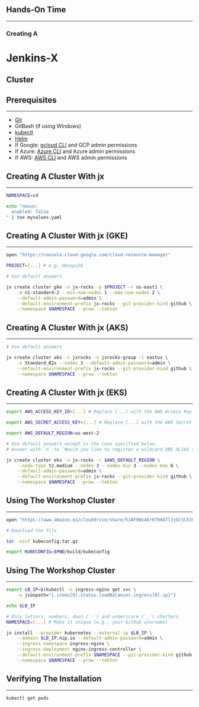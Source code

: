## Hands-On Time

---

### Creating A
# Jenkins-X
## Cluster


## Prerequisites

---

* [Git](https://git-scm.com/)
* GitBash (if using Windows)
* [kubectl](https://kubernetes.io/docs/tasks/tools/install-kubectl/)
* [Helm](https://helm.sh/)
* If Google: [gcloud CLI](https://cloud.google.com/sdk/docs/quickstarts) and GCP admin permissions
* If Azure: [Azure CLI](https://docs.microsoft.com/en-us/cli/azure/install-azure-cli) and Azure admin permissions
* If AWS: [AWS CLI](https://aws.amazon.com/cli/) and AWS admin permissions


## Creating A Cluster With jx

---

```bash
NAMESPACE=cd

echo "nexus:
  enabled: false
" | tee myvalues.yaml
```


## Creating A Cluster With jx (GKE)

---

```bash
open "https://console.cloud.google.com/cloud-resource-manager"

PROJECT=[...] # e.g. devops26

# Use default answers

jx create cluster gke -n jx-rocks -p $PROJECT -r us-east1 \
    -m n1-standard-2 --min-num-nodes 1 --max-num-nodes 2 \
    --default-admin-password=admin \
    --default-environment-prefix jx-rocks --git-provider-kind github \
    --namespace $NAMESPACE --prow --tekton
```


## Creating A Cluster With jx (AKS)

---

```bash
# Use default answers

jx create cluster aks -c jxrocks -n jxrocks-group -l eastus \
    -s Standard_B2s --nodes 3 --default-admin-password=admin \
    --default-environment-prefix jx-rocks --git-provider-kind github \
    --namespace $NAMESPACE --prow --tekton
```


## Creating A Cluster With jx (EKS)

---

```bash
export AWS_ACCESS_KEY_ID=[...] # Replace [...] with the AWS Access Key ID

export AWS_SECRET_ACCESS_KEY=[...] # Replace [...] with the AWS Secret Access Key

export AWS_DEFAULT_REGION=us-west-2

# Use default answers except in the case specified below.
# Answer with `n` to `Would you like to register a wildcard DNS ALIAS to point at this ELB address?`

jx create cluster eks -n jx-rocks -r $AWS_DEFAULT_REGION \
    --node-type t2.medium --nodes 3 --nodes-min 3 --nodes-max 6 \
    --default-admin-password=admin \
    --default-environment-prefix jx-rocks --git-provider-kind github \
    --namespace $NAMESPACE --prow --tekton
```


<!--
PROJECT=[...] # e.g. devops26

gcloud container clusters create jx-rocks --region us-east1 \
    --machine-type n1-standard-8 --enable-autoscaling \
    --num-nodes 1 --max-nodes 10 --min-nodes 1 --project $PROJECT

kubectl create clusterrolebinding cluster-admin-binding \
    --clusterrole cluster-admin --user $(gcloud config get-value account)

kubectl apply \
    -f https://raw.githubusercontent.com/kubernetes/ingress-nginx/1cd17cd12c98563407ad03812aebac46ca4442f2/deploy/mandatory.yaml

kubectl apply \
    -f https://raw.githubusercontent.com/kubernetes/ingress-nginx/1cd17cd12c98563407ad03812aebac46ca4442f2/deploy/provider/cloud-generic.yaml

curl -o get-kubeconfig.sh \
    https://raw.githubusercontent.com/gravitational/teleport/master/examples/gke-auth/get-kubeconfig.sh

chmod +x get-kubeconfig.sh

rm -rf build

./get-kubeconfig.sh

tar -czf kubeconfig.tar.gz build

mv kubeconfig.tar.gz ~/Amazon\ Drive/tmp/.
-->
## Using The Workshop Cluster

---

<!-- TODO: Change me -->
```bash
open "https://www.amazon.es/clouddrive/share/hJAF9Wi4Er6T966TlJjGCSC53CsWoTAomUK2eUCRs8I"

# Download the file

tar -xzvf kubeconfig.tar.gz

export KUBECONFIG=$PWD/build/kubeconfig
```


## Using The Workshop Cluster

---

```bash
export LB_IP=$(kubectl -n ingress-nginx get svc \
    -o jsonpath="{.items[0].status.loadBalancer.ingress[0].ip}")

echo $LB_IP

# Only letters, numbers, dash (`-`) and underscore (`_`) charters
NAMESPACE=[...] # Make it unique (e.g., your GitHub username)

jx install --provider kubernetes --external-ip $LB_IP \
    --domain $LB_IP.nip.io --default-admin-password=admin \
    --ingress-namespace ingress-nginx \
    --ingress-deployment nginx-ingress-controller \
    --default-environment-prefix $NAMESPACE --git-provider-kind github \
    --namespace $NAMESPACE --prow --tekton
```


## Verifying The Installation

---

```bash
kubectl get pods
```